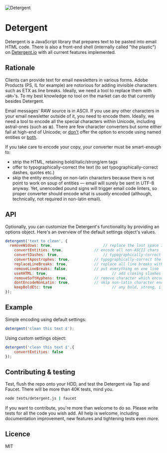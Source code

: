 ![Detergent](http://cdn.detergent.io/images/code-and-send-detergent-io_108x204.gif)

# Detergent

Detergent is a JavaScript library that prepares text to be pasted into email HTML code. There is also a front-end shell (internally called "the plastic") on [Detergent.io](http://detergent.io) with all current features implemented.

## Rationale

Clients can provide text for email newsletters in various forms. Adobe Products (PS, IL for example) are notorious for adding invisible characters such as ETX as line breaks. Ideally, we need a tool to replace them with `<BR>`'s. To my best knowledge no tool on the market can do that currently besides Detergent.

Email messages' RAW source is in ASCII. If you use any other characters in your email newsletter outside of it, you need to encode them. Ideally, we need a tool to encode all the special characters within Unicode, including astral-ones (such as `𝌆`). There are few character converters but some either fail at high-end of Unicode; or [don't](http://textcleaner.lutesonline.com/) offer the option to encode using named entities or [both](http://www.emailonacid.com/character_converter/).

If you take care to encode your copy, your converter must be smart-enough to:
* strip the HTML, retaining bold/italic/strong/em tags
* offer to typographically-correct the text (to set typographically-correct dashes, quotes etc.)
* skip the entity encoding on non-latin characters because there is not point to work on soup of entities — email will surely be sent in UTF-8 anyway. Yet, unencoded pound signs will trigger email code linters, so proper converter should encode what is _usually_ encoded (although, technically, not required in non-latin email).

## API

Optionally, you can customize the Detergent's functionality by providing an options object. Here's an overview of the default settings object's values.

```js
detergent('text to clean', {
  removeWidows: true,						// replace the last space in paragraph with &nbsp;
	convertEntities: true,				// encode all non-ASCII chars
	convertDashes: true,					// typographically-correct the n/m-dashes
	convertApostrophes: true,			// typographically-correct the apostrophes
	replaceLineBreaks: true,			// replace all line breaks with BR's
	removeLineBreaks: false,			// put everything on one line
	useXHTML: true,								// add closing slashes on BR's
	removeSoftHyphens: true,			// remove character which encodes to &#173; or &shy;
	dontEncodeNonLatin: true,			// skip non-latin character encoding
	keepBoldEtc: true							// any bold, strong, i or em tags are stripped of attributes and retained
});
```

## Example

Simple encoding using default settings:

```js
detergent('clean this text £');
```

Using custom settings object:

```js
detergent('clean this text £',{
	convertEntities: false
});
```

## Contributing & testing

Test, flush the repo onto your HDD, and test the Detergent via Tap and Faucet. There will be more than 40K tests, mind you.

```bash
node tests/detergent.js | faucet
```

If you want to contribute, you're more than welcome to do so. Please write tests for all the code you wish add. All help is welcome, including documentation improvement, new features and tightening tests even more.

## Licence

MIT
